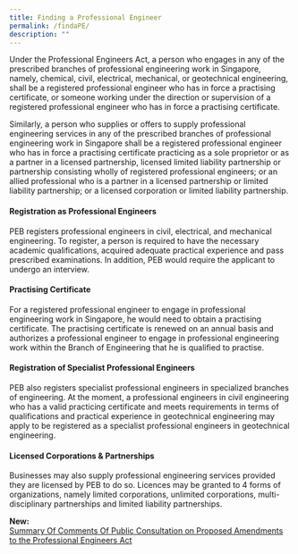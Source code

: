 ```yaml
---
title: Finding a Professional Engineer
permalink: /findaPE/
description: ""
---
```


Under the Professional Engineers Act, a person who engages in any of the prescribed branches of professional engineering work in Singapore, namely, chemical, civil, electrical, mechanical, or geotechnical engineering, shall be a registered professional engineer who has in force a practising certificate, or someone working under the direction or supervision of a registered professional engineer who has in force a practising certificate.

Similarly, a person who supplies or offers to supply professional engineering services in any of the prescribed branches of professional engineering work in Singapore shall be a registered professional engineer who has in force a practising certificate practicing as a sole proprietor or as a partner in a licensed partnership, licensed limited liability partnership or partnership consisting wholly of registered professional engineers; or an allied professional who is a partner in a licensed partnership or limited liability partnership; or a licensed corporation or limited liability partnership.

#### Registration as Professional Engineers
PEB registers professional engineers in civil, electrical, and mechanical engineering. To register, a person is required to have the necessary academic qualifications, acquired adequate practical experience and pass prescribed examinations. In addition, PEB would require the applicant to undergo an interview.

#### Practising Certificate
For a registered professional engineer to engage in professional engineering work in Singapore, he would need to obtain a practising certificate. The practising certificate is renewed on an annual basis and authorizes a professional engineer to engage in professional engineering work within the Branch of Engineering that he is qualified to practise.

#### Registration of Specialist Professional Engineers
PEB also registers specialist professional engineers in specialized branches of engineering. At the moment, a professional engineers in civil engineering who has a valid practicing certificate and meets requirements in terms of qualifications and practical experience in geotechnical engineering may apply to be registered as a specialist professional engineers in geotechnical engineering.

#### Licensed Corporations & Partnerships
Businesses may also supply professional engineering services provided they are licensed by PEB to do so. Licences may be granted to 4 forms of organizations, namely limited corporations, unlimited corporations, multi-disciplinary partnerships and limited liability partnerships.

**New:<br>**
[Summary Of Comments Of Public Consultation on Proposed Amendments to the Professional Engineers Act](https://www.peb.gov.sg/peact_review.aspx)